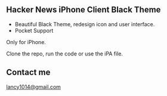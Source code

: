 ## Hacker News iPhone Client Black Theme

+ Beautiful Black Theme, redesign icon and user interface. 
+ Pocket Support

Only for iPhone.

Clone the repo, run the code or use the iPA file.

## Contact me
lancy1014@gmail.com
